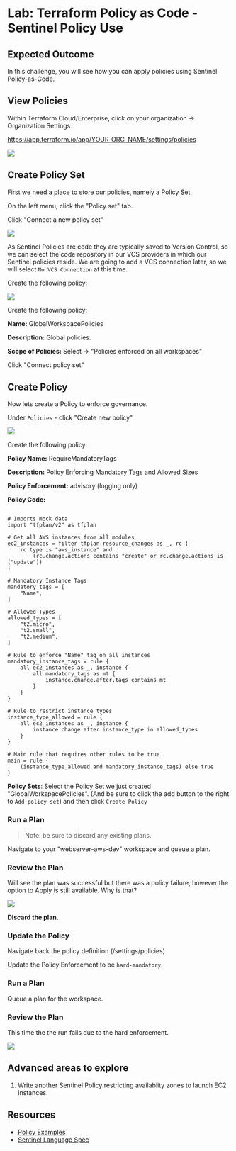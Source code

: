 # Lab: Terraform Policy as Code - Sentinel Policy Use

## Expected Outcome

In this challenge, you will see how you can apply policies using Sentinel Policy-as-Code.

## View Policies

Within Terraform Cloud/Enterprise, click on your organization -> Organization Settings

<https://app.terraform.io/app/YOUR_ORG_NAME/settings/policies>

![](img/sentinel-policy-add.png)

## Create Policy Set

First we need a place to store our policies, namely a Policy Set.

On the left menu, click the "Policy set" tab.

Click "Connect a new policy set"

![](img/sentinel-policyset-add-new.png)

As Sentinel Policies are code they are typically saved to Version Control, so we can select the code repository in our VCS providers in which our Sentinel policies reside.  We are going to add a VCS connection later, so we will select `No VCS Connection` at this time. 

Create the following policy:

![](img/sentinel-policyset-add-new-form.png)

Create the following policy:

__Name:__ GlobalWorkspacePolicies

__Description:__ Global policies.

__Scope of Policies:__ Select -> "Policies enforced on all workspaces"

Click "Connect policy set"

## Create Policy

Now lets create a Policy to enforce governance.

Under `Policies` - click "Create new policy"

![](img/sentinel-policy-add-new.png)

Create the following policy:

__Policy Name:__ RequireMandatoryTags

__Description:__ Policy Enforcing Mandatory Tags and Allowed Sizes

__Policy Enforcement:__ advisory (logging only)

__Policy Code:__

```hcl
   
# Imports mock data
import "tfplan/v2" as tfplan

# Get all AWS instances from all modules
ec2_instances = filter tfplan.resource_changes as _, rc {
    rc.type is "aws_instance" and
        (rc.change.actions contains "create" or rc.change.actions is ["update"])
}

# Mandatory Instance Tags
mandatory_tags = [
    "Name",
]

# Allowed Types
allowed_types = [
    "t2.micro",
    "t2.small",
    "t2.medium",
]

# Rule to enforce "Name" tag on all instances
mandatory_instance_tags = rule {
    all ec2_instances as _, instance {
        all mandatory_tags as mt {
            instance.change.after.tags contains mt
        }
    }
}

# Rule to restrict instance types
instance_type_allowed = rule {
    all ec2_instances as _, instance {
        instance.change.after.instance_type in allowed_types
    }
}

# Main rule that requires other rules to be true
main = rule {
    (instance_type_allowed and mandatory_instance_tags) else true
}
```

__Policy Sets__: Select the Policy Set we just created "GlobalWorkspacePolicies". (And be sure to click the add button to the right to `Add policy set`) and then click `Create Policy`

### Run a Plan

> Note: be sure to discard any existing plans.

Navigate to your "webserver-aws-dev" workspace and queue a plan.

### Review the Plan

Will see the plan was successful but there was a policy failure, however the option to Apply is still available. Why is that?

![](img/sentinel-advisory.png)

**Discard the plan.**

### Update the Policy

Navigate back the policy definition (/settings/policies)

Update the Policy Enforcement to be `hard-mandatory`.

### Run a Plan

Queue a plan for the workspace.

### Review the Plan

This time the the run fails due to the hard enforcement.

![](img/tfe-policy-fail.png)

## Advanced areas to explore

1. Write another Sentinel Policy restricting availablity zones to launch EC2 instances.

## Resources

- [Policy Examples](https://github.com/hashicorp/terraform-guides/tree/master/governance/second-generation)
- [Sentinel Language Spec](https://docs.hashicorp.com/sentinel/language/spec)
